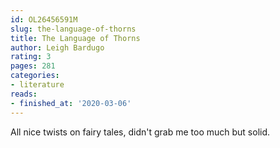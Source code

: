 ```yaml
---
id: OL26456591M
slug: the-language-of-thorns
title: The Language of Thorns
author: Leigh Bardugo
rating: 3
pages: 281
categories:
- literature
reads:
- finished_at: '2020-03-06'
---
```

All nice twists on fairy tales, didn't grab me too much but solid.
